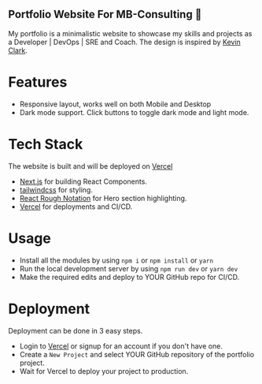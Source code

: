 ## Portfolio Website For MB-Consulting 💯

My portfolio is a minimalistic website to showcase my skills and projects as a Developer | DevOps | SRE and Coach. The design is inspired by [Kevin Clark](https://kevinclark.ca).

# Features

- Responsive layout, works well on both Mobile and Desktop
- Dark mode support. Click buttons to toggle dark mode and light mode.

# Tech Stack

The website is built and will be deployed on [Vercel](https://vercel.com)

- [Next.js](https://nextjs.org) for building React Components.
- [tailwindcss](https://tailwindcss.com) for styling.
- [React Rough Notation](https://roughnotation.com) for Hero section highlighting.
- [Vercel](https://vercel.com) for deployments and CI/CD.

# Usage

- Install all the modules by using `npm i` or `npm install` or `yarn`
- Run the local development server by using `npm run dev` or `yarn dev`
- Make the required edits and deploy to YOUR GitHub repo for CI/CD.

# Deployment

Deployment can be done in 3 easy steps.

- Login to [Vercel](https://vercel.com) or signup for an account if you don't have one.
- Create a `New Project` and select YOUR GitHub repository of the portfolio project.
- Wait for Vercel to deploy your project to production.
